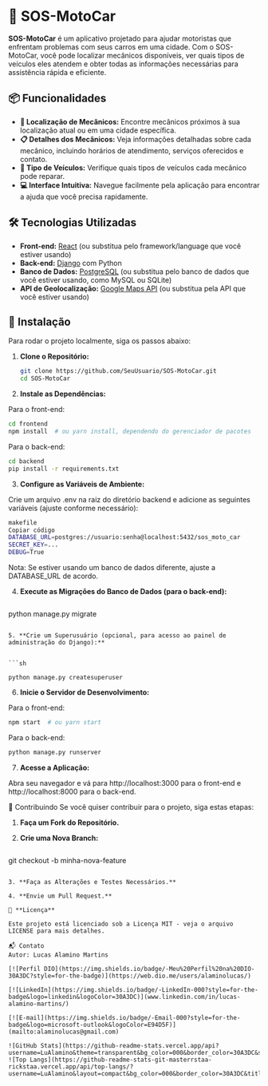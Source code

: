 # 🚗 SOS-MotoCar

**SOS-MotoCar** é um aplicativo projetado para ajudar motoristas que enfrentam problemas com seus carros em uma cidade. Com o SOS-MotoCar, você pode localizar mecânicos disponíveis, ver quais tipos de veículos eles atendem e obter todas as informações necessárias para assistência rápida e eficiente.

## 📦 Funcionalidades

- **🔧 Localização de Mecânicos:** Encontre mecânicos próximos à sua localização atual ou em uma cidade específica.
- **📋 Detalhes dos Mecânicos:** Veja informações detalhadas sobre cada mecânico, incluindo horários de atendimento, serviços oferecidos e contato.
- **🚗 Tipo de Veículos:** Verifique quais tipos de veículos cada mecânico pode reparar.
- **💻 Interface Intuitiva:** Navegue facilmente pela aplicação para encontrar a ajuda que você precisa rapidamente.

## 🛠 Tecnologias Utilizadas

- **Front-end:** [React](https://reactjs.org/) (ou substitua pelo framework/language que você estiver usando)
- **Back-end:** [Django](https://www.djangoproject.com/) com Python
- **Banco de Dados:** [PostgreSQL](https://www.postgresql.org/) (ou substitua pelo banco de dados que você estiver usando, como MySQL ou SQLite)
- **API de Geolocalização:** [Google Maps API](https://developers.google.com/maps) (ou substitua pela API que você estiver usando)

## 🚀 Instalação

Para rodar o projeto localmente, siga os passos abaixo:

1. **Clone o Repositório:**

   ```sh
   git clone https://github.com/SeuUsuario/SOS-MotoCar.git
   cd SOS-MotoCar
2. **Instale as Dependências:**

Para o front-end:
   ```sh
 cd frontend
npm install  # ou yarn install, dependendo do gerenciador de pacotes
   ```



Para o back-end:
   ```sh
cd backend
pip install -r requirements.txt
   ```

3. **Configure as Variáveis de Ambiente:**

Crie um arquivo .env na raiz do diretório backend e adicione as seguintes variáveis (ajuste conforme necessário):
   ```sh
makefile
Copiar código
DATABASE_URL=postgres://usuario:senha@localhost:5432/sos_moto_car
SECRET_KEY=...
DEBUG=True
   ```
Nota: Se estiver usando um banco de dados diferente, ajuste a DATABASE_URL de acordo.

4. **Execute as Migrações do Banco de Dados (para o back-end):**


   ```sh
python manage.py migrate
   ```

5. **Crie um Superusuário (opcional, para acesso ao painel de administração do Django):**


   ```sh

python manage.py createsuperuser
   ```

6. **Inicie o Servidor de Desenvolvimento:**

Para o front-end:

   ```sh
npm start  # ou yarn start
   ```

Para o back-end:

   ```sh
python manage.py runserver
   ```

7. **Acesse a Aplicação:**

Abra seu navegador e vá para http://localhost:3000 para o front-end e http://localhost:8000 para o back-end.

🤝 Contribuindo
Se você quiser contribuir para o projeto, siga estas etapas:

1. **Faça um Fork do Repositório.**

2. **Crie uma Nova Branch:**


   ```sh
git checkout -b minha-nova-feature
   ```
   
3. **Faça as Alterações e Testes Necessários.**

4. **Envie um Pull Request.**

📜 **Licença**

Este projeto está licenciado sob a Licença MIT - veja o arquivo LICENSE para mais detalhes.

📬 Contato
Autor: Lucas Alamino Martins

[![Perfil DIO](https://img.shields.io/badge/-Meu%20Perfil%20na%20DIO-30A3DC?style=for-the-badge)](https://web.dio.me/users/alaminolucas/)

[![LinkedIn](https://img.shields.io/badge/-LinkedIn-000?style=for-the-badge&logo=linkedin&logoColor=30A3DC)](www.linkedin.com/in/lucas-alamino-martins/)

[![E-mail](https://img.shields.io/badge/-Email-000?style=for-the-badge&logo=microsoft-outlook&logoColor=E94D5F)](mailto:alaminolucas@gmail.com)

![GitHub Stats](https://github-readme-stats.vercel.app/api?username=LuAlamino&theme=transparent&bg_color=000&border_color=30A3DC&show_icons=true&icon_color=30A3DC&title_color=E94D5F&text_color=FFF)
![Top Langs](https://github-readme-stats-git-masterrstaa-rickstaa.vercel.app/api/top-langs/?username=LuAlamino&layout=compact&bg_color=000&border_color=30A3DC&title_color=E94D5F&text_color=FFF)